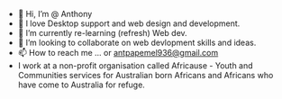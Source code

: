 - 👋 Hi, I’m @ Anthony
- 👀 I love Desktop support and web design and development.  
- 🌱 I’m currently re-learning (refresh) Web dev.
- 💞️ I’m looking to collaborate on web devlopment skills and ideas.
- 📫 How to reach me ... or antpapemel936@gmail.com
- I work at a non-profit organisation called Africause - Youth and Communities services for Australian born Africans and Africans who have come to Australia for refuge. 

<!---
Jaypctech/Jaypctech is a ✨ special ✨ repository because its `README.md` (this file) appears on your GitHub profile.
You can click the Preview link to take a look at your changes.
--->
